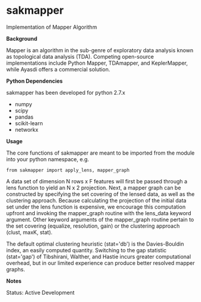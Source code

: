 sakmapper
=======

Implementation of Mapper Algorithm

**Background**

Mapper is an algorithm in the sub-genre of exploratory data analysis known as topological data analysis (TDA). Competing open-source implementations include Python Mapper, TDAmapper, and KeplerMapper, while Ayasdi offers a commercial solution.

**Python Dependencies**

sakmapper has been developed for python 2.7.x

- numpy
- scipy
- pandas
- scikit-learn
- networkx

**Usage**

The core functions of sakmapper are meant to be imported from the module into your python namespace, e.g.

```
from sakmapper import apply_lens, mapper_graph
```

A data set of dimension N rows x F features will first be passed through a lens function to yield an N x 2 projection. Next, a mapper graph can be constructed by specifying the set covering of the lensed data, as well as the clustering approach. Because calculating the projection of the initial data set under the lens function is expensive, we encourage this computation upfront and invoking the mapper_graph routine with the lens_data keyword argument. Other keyword arguments of the mapper_graph routine pertain to the set covering (equalize, resolution, gain) or the clustering approach (clust, maxK, stat).

The default optimal clustering heuristic (stat='db') is the Davies-Bouldin index, an easily computed quantity. Switching to the gap statistic (stat='gap') of Tibshirani, Walther, and Hastie incurs greater computational overhead, but in our limited experience can produce better resolved mapper graphs.

**Notes**

Status: Active Development
